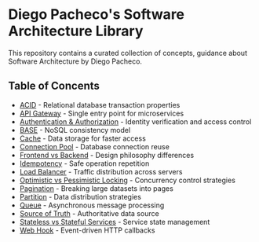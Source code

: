# Diego Pacheco's Software Architecture Library

This repository contains a curated collection of concepts, guidance about Software Architecture by Diego Pacheco.

## Table of Concents

- [ACID](ACID.md) - Relational database transaction properties
- [API Gateway](API_GATEWAY.md) - Single entry point for microservices
- [Authentication & Authorization](AUTHENT.md) - Identity verification and access control
- [BASE](BASE.md) - NoSQL consistency model
- [Cache](CACHE.md) - Data storage for faster access
- [Connection Pool](CONNECITON_POOL.md) - Database connection reuse
- [Frontend vs Backend](FRONTEND_VS_BACKEND.md) - Design philosophy differences
- [Idempotency](IDEPOTENCY.md) - Safe operation repetition
- [Load Balancer](LB.md) - Traffic distribution across servers
- [Optimistic vs Pessimistic Locking](OPLOCKING.md) - Concurrency control strategies
- [Pagination](PAGINATION.md) - Breaking large datasets into pages
- [Partition](PARTITION.md) - Data distribution strategies
- [Queue](QUEUE.md) - Asynchronous message processing
- [Source of Truth](SOURCE_OF_TRUTH.md) - Authoritative data source
- [Stateless vs Stateful Services](STATELESS_VS_STATEFULL_SVC.md) - Service state management
- [Web Hook](WEB_HOOK.md) - Event-driven HTTP callbacks